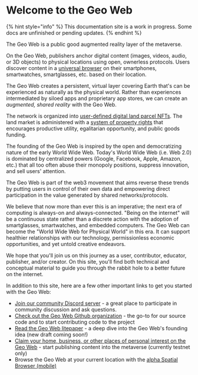 # Welcome to the Geo Web

{% hint style="info" %}
This documentation site is a work in progress. Some docs are unfinished or pending updates.
{% endhint %}

The Geo Web is a public good augmented reality layer of the metaverse.

On the Geo Web, publishers anchor digital content (images, videos, audio, or 3D objects) to physical locations using open, ownerless protocols. Users discover content in a [universal browser](concepts/spatial-browsing.md) on their smartphones, smartwatches, smartglasses, etc. based on their location.

The Geo Web creates a persistent, virtual layer covering Earth that's can be experienced as naturally as the physical world. Rather than experiences intermediated by siloed apps and proprietary app stores, we can create an _augmented, shared reality_ with the Geo Web.

The network is organized into [user-defined digital land parcel NFTs](concepts/digital-land.md). The land market is administered with a [system of property rights](concepts/partial-common-ownership.md) that encourages productive utility, egalitarian opportunity, and public goods funding.

The founding of the Geo Web is inspired by the open and democratizing nature of the early World Wide Web. Today's World Wide Web (i.e. Web 2.0) is dominated by centralized powers (Google, Facebook, Apple, Amazon, etc.) that all too often abuse their monopoly positions, suppress innovation, and sell users' attention.

The Geo Web is part of the web3 movement that aims reverse these trends by putting users in control of their own data and empowering direct participation in the value generated by shared networks/protocols.

We believe that now more than ever this is an imperative; the next era of computing is always-on and always-connected. "Being on the internet" will be a continuous state rather than a discrete action with the adoption of smartglasses, smartwatches, and embedded computers. The Geo Web can become the "World Wide Web for Physical World" in this era. It can support healthier relationships with our technology, permissionless economic opportunities, and yet untold creative endeavors.

We hope that you'll join us on this journey as a user, contributor, educator, publisher, and/or creator. On this site, you'll find both technical and conceptual material to guide you through the rabbit hole to a better future on the internet.

In addition to this site, here are a few other important links to get you started with the Geo Web:

* [Join our community Discord server](https://discord.com/invite/reXgPru7ck) - a great place to participate in community discussion and ask questions.
* [Check out the Geo Web Github organization](https://github.com/Geo-Web-Project) - the go-to for our source code and to start contributing code to the project
* [Read the Geo Web litepaper](https://uploads-ssl.webflow.com/5f8b34b0e6d64d9a87a21740/5f8b3ed55b3416dcd1ff32eb\_Geo%20Web%20Litepaper\_Draft%202.pdf) - a deep dive into the Geo Web's founding idea (new draft coming soon!)
* [Claim your home, business, or other places of personal interest on the Geo Web](https://geoweb.land) - start publishing content into the metaverse (currently testnet only)
* Browse the Geo Web at your current location with the [alpha Spatial Browser (mobile)](https://browse.geoweb.eth.link)

